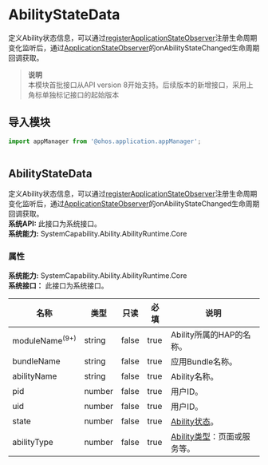# AbilityStateData    
定义Ability状态信息，可以通过[registerApplicationStateObserver](js-apis-application-appManager.md#appmanagerregisterapplicationstateobserver8)注册生命周期变化监听后，通过[ApplicationStateObserver](js-apis-inner-application-applicationStateObserver.md)的onAbilityStateChanged生命周期回调获取。  
> **说明**   
>本模块首批接口从API version 8开始支持。后续版本的新增接口，采用上角标单独标记接口的起始版本  
  
## 导入模块  
  
```js    
import appManager from '@ohos.application.appManager';  
    
```  
    
## AbilityStateData    
定义Ability状态信息，可以通过[registerApplicationStateObserver](js-apis-application-appManager.md#appmanagerregisterapplicationstateobserver8)注册生命周期变化监听后，通过[ApplicationStateObserver](js-apis-inner-application-applicationStateObserver.md)的onAbilityStateChanged生命周期回调获取。  
 **系统API:**  此接口为系统接口。  
 **系统能力:**  SystemCapability.Ability.AbilityRuntime.Core    
### 属性    
 **系统能力:**  SystemCapability.Ability.AbilityRuntime.Core    
 **系统接口：** 此接口为系统接口。    
    
| 名称 | 类型 | 只读 | 必填 | 说明 |  
| --------| --------| --------| --------| --------|  
| moduleName<sup>(9+)</sup> | string | false | true | Ability所属的HAP的名称。 |  
| bundleName | string | false | true | 应用Bundle名称。 |  
| abilityName | string | false | true | Ability名称。 |  
| pid | number | false | true | 用户ID。 |  
| uid | number | false | true | 用户ID。 |  
| state | number | false | true | [Ability状态](#ability状态)。 |  
| abilityType | number | false | true | [Ability类型](#ability类型)：页面或服务等。 |  
